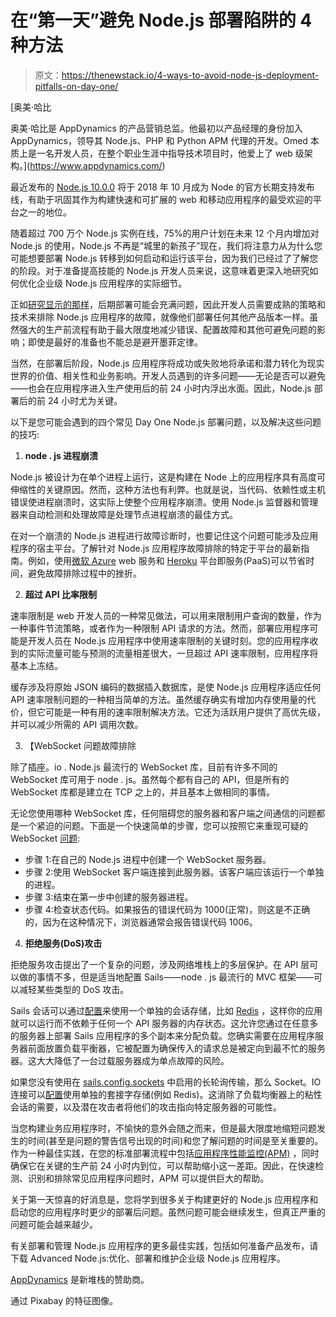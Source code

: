 # 在“第一天”避免 Node.js 部署陷阱的 4 种方法

> 原文：<https://thenewstack.io/4-ways-to-avoid-node-js-deployment-pitfalls-on-day-one/>

[](https://www.appdynamics.com/)

 [奥美·哈比

奥美·哈比是 AppDynamics 的产品营销总监。他最初以产品经理的身份加入 AppDynamics，领导其 Node.js、PHP 和 Python APM 代理的开发。Omed 本质上是一名开发人员，在整个职业生涯中指导技术项目时，他爱上了 web 级架构。](https://www.appdynamics.com/) [](https://www.appdynamics.com/)

最近发布的 [Node.js 10.0.0](https://thenewstack.io/a-perfect-ten-node-js-foundation-launches-v-10-0-0/) 将于 2018 年 10 月成为 Node 的官方长期支持发布线，有助于巩固其作为构建快速和可扩展的 web 和移动应用程序的最受欢迎的平台之一的地位。

随着超过 700 万个 Node.js 实例在线，75%的用户计划在未来 12 个月内增加对 Node.js 的使用，Node.js 不再是“城里的新孩子”现在，我们将注意力从为什么您可能想要部署 Node.js 转移到如何启动和运行该平台，因为我们已经过了了解您的阶段。对于准备提高技能的 Node.js 开发人员来说，这意味着更深入地研究如何优化企业级 Node.js 应用程序的实际细节。

正如[研究显示的那样](https://techbeacon.com/survey-paints-discouraging-scenario-enterprise-it-software-delivery-development)，后期部署可能会充满问题，因此开发人员需要成熟的策略和技术来排除 Node.js 应用程序的故障，就像他们部署任何其他产品版本一样。虽然强大的生产前流程有助于最大限度地减少错误、配置故障和其他可避免问题的影响；即使是最好的准备也不能总是避开墨菲定律。

当然，在部署后阶段，Node.js 应用程序将成功或失败地将承诺和潜力转化为现实世界的价值、相关性和业务影响。开发人员遇到的许多问题——无论是否可以避免——也会在应用程序进入生产使用后的前 24 小时内浮出水面。因此，Node.js 部署后的前 24 小时尤为关键。

以下是您可能会遇到的四个常见 Day One Node.js 部署问题，以及解决这些问题的技巧:

1.  **node . js 进程崩溃**

Node.js 被设计为在单个进程上运行，这是构建在 Node 上的应用程序具有高度可伸缩性的关键原因。然而，这种方法也有利弊。也就是说，当代码、依赖性或主机错误使进程崩溃时，这实际上使整个应用程序崩溃。使用 Node.js 监督器和管理器来自动检测和处理故障是处理节点进程崩溃的最佳方式。

在对一个崩溃的 Node.js 进程进行故障诊断时，也要记住这个问题可能涉及应用程序的宿主平台。了解针对 Node.js 应用程序故障排除的特定于平台的最新指南。例如，使用[微软 Azure](https://docs.microsoft.com/en-us/azure/app-service-web/app-service-web-nodejs-best-practices-and-troubleshoot-guide) web 服务和 [Heroku](https://devcenter.heroku.com/articles/troubleshooting-node-deploys) 平台即服务(PaaS)可以节省时间，避免故障排除过程中的挫折。

2.  **超过 API 比率限制**

速率限制是 web 开发人员的一种常见做法，可以用来限制用户查询的数量，作为一种事件节流策略，或者作为一种限制 API 请求的方法。然而，部署应用程序可能是开发人员在 Node.js 应用程序中使用速率限制的关键时刻。您的应用程序收到的实际流量可能与预测的流量相差很大，一旦超过 API 速率限制，应用程序将基本上冻结。

缓存涉及将原始 JSON 编码的数据插入数据库，是使 Node.js 应用程序适应任何 API 速率限制问题的一种相当简单的方法。虽然缓存确实有增加内存使用量的代价，但它可能是一种有用的速率限制解决方法。它还为活跃用户提供了高优先级，并可以减少所需的 API 调用次数。

3.  【WebSocket 问题故障排除

除了插座。io . Node.js 最流行的 WebSocket 库，目前有许多不同的 WebSocket 库可用于 node . js。虽然每个都有自己的 API，但是所有的 WebSocket 库都是建立在 TCP 之上的，并且基本上做相同的事情。

无论您使用哪种 WebSocket 库，任何阻碍您的服务器和客户端之间通信的问题都是一个紧迫的问题。下面是一个快速简单的步骤，您可以按照它来重现可疑的 WebSocket [问题](https://github.com/websockets/ws/issues/543):

*   步骤 1:在自己的 Node.js 进程中创建一个 WebSocket 服务器。
*   步骤 2:使用 WebSocket 客户端连接到此服务器。该客户端应该运行一个单独的进程。
*   步骤 3:结束在第一步中创建的服务器进程。
*   步骤 4:检查状态代码。如果报告的错误代码为 1000(正常)，则这是不正确的，因为在这种情况下，浏览器通常会报告错误代码 1006。

4.  **拒绝服务(DoS)攻击**

拒绝服务攻击提出了一个复杂的问题，涉及网络堆栈上的多层保护。在 API 层可以做的事情不多，但是适当地配置 Sails——node . js 最流行的 MVC 框架——可以减轻某些类型的 DoS 攻击。

Sails 会话可以通过[配置](https://next.sailsjs.com/documentation/reference/sails.config/sails.config.session.html)来使用一个单独的会话存储，比如 [Redis](http://redis.io/) ，这样你的应用就可以运行而不依赖于任何一个 API 服务器的内存状态。这允许您通过在任意多的服务器上部署 Sails 应用程序的多个副本来分配负载。您确实需要在应用程序服务器前面放置负载平衡器，它被配置为确保传入的请求总是被定向到最不忙的服务器。这大大降低了一台过载服务器成为单点故障的风险。

如果您没有使用在 [sails.config.sockets](https://next.sailsjs.com/documentation/reference/configuration/sails-config-sockets) 中启用的长轮询传输，那么 Socket。IO 连接可以[配置](https://next.sailsjs.com/docs/reference/configuration/sails-config-sockets)使用单独的套接字存储(例如 Redis)。这消除了负载均衡器上的粘性会话的需要，以及潜在攻击者将他们的攻击指向特定服务器的可能性。

当您构建业务应用程序时，不愉快的意外会随之而来，但是最大限度地缩短问题发生的时间(甚至是问题的警告信号出现的时间)和您了解问题的时间是至关重要的。作为一种最佳实践，在您的标准部署流程中包括[应用程序性能监控(APM)](https://www.appdynamics.com/) ，同时确保它在关键的生产前 24 小时内到位，可以帮助缩小这一差距。因此，在快速检测、识别和排除常见应用程序问题时，APM 可以提供巨大的帮助。

关于第一天惊喜的好消息是，您将学到很多关于构建更好的 Node.js 应用程序和启动您的应用程序时更少的部署后问题。虽然问题可能会继续发生，但真正严重的问题可能会越来越少。

有关部署和管理 Node.js 应用程序的更多最佳实践，包括如何准备产品发布，请下载 Advanced Node.js:优化、部署和维护企业级 Node.js 应用程序。

[AppDynamics](https://www.appdynamics.com/) 是新堆栈的赞助商。

通过 Pixabay 的特征图像。

<svg xmlns:xlink="http://www.w3.org/1999/xlink" viewBox="0 0 68 31" version="1.1"><title>Group</title> <desc>Created with Sketch.</desc></svg>